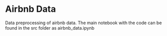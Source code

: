 # Airbnb Data
Data preprocessing of airbnb data. The main notebook with the code can be found in the src folder as airbnb_data.ipynb
